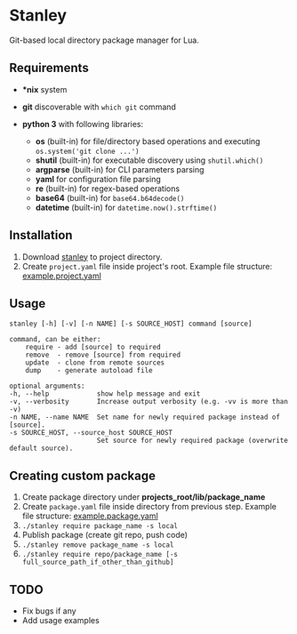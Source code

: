 # Stanley
Git-based local directory package manager for Lua.

## Requirements
* __*nix__ system

* __git__ discoverable with ```which git``` command

* __python 3__ with following libraries:
  * __os__ (built-in) for file/directory based operations and executing ```os.system('git clone ...')```
  * __shutil__ (built-in) for executable discovery using ```shutil.which()```
  * __argparse__ (built-in) for CLI parameters parsing
  * __yaml__ for configuration file parsing
  * __re__ (built-in) for regex-based operations
  * __base64__ (built-in) for ```base64.b64decode()```
  * __datetime__ (built-in) for ```datetime.now().strftime()```
  
## Installation
1. Download [stanley](./stanley) to project directory.
2. Create ```project.yaml``` file inside project's root. Example file structure: [example.project.yaml](./example.project.yaml)

## Usage
>
    stanley [-h] [-v] [-n NAME] [-s SOURCE_HOST] command [source]

    command, can be either:
        require - add [source] to required
        remove  - remove [source] from required
        update  - clone from remote sources
        dump    - generate autoload file

    optional arguments:
    -h, --help            show help message and exit
    -v, --verbosity       Increase output verbosity (e.g. -vv is more than -v)
    -n NAME, --name NAME  Set name for newly required package instead of [source].
    -s SOURCE_HOST, --source_host SOURCE_HOST
                          Set source for newly required package (overwrite default source).

## Creating custom package
1. Create package directory under __projects_root/lib/package_name__
2. Create ```package.yaml``` file inside directory from previous step. Example file structure: [example.package.yaml](./example.package.yaml)
3. ```./stanley require package_name -s local```
4. Publish package (create git repo, push code)
5. ```./stanley remove package_name -s local```
6. ```./stanley require repo/package_name [-s full_source_path_if_other_than_github]```

## TODO
* Fix bugs if any
* Add usage examples

